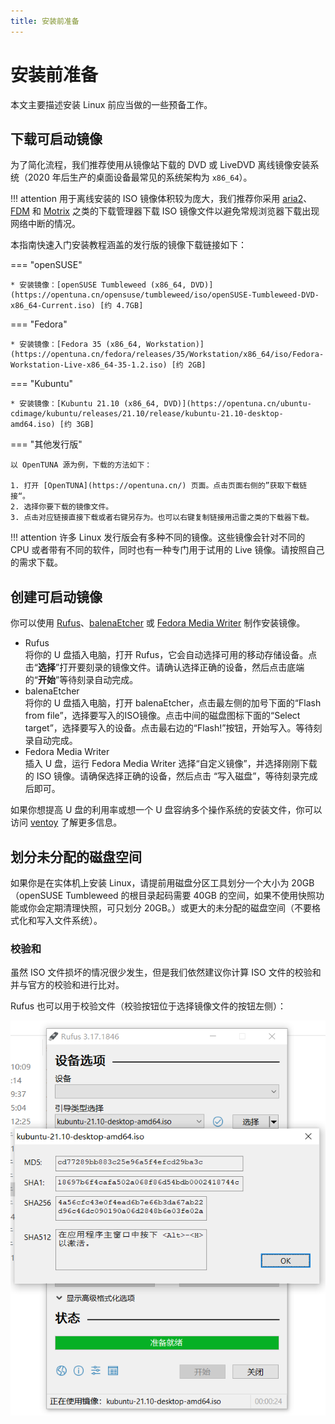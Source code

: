 ```yaml
---
title: 安装前准备
---
```


# 安装前准备

本文主要描述安装 Linux 前应当做的一些预备工作。

## 下载可启动镜像

为了简化流程，我们推荐使用从镜像站下载的 DVD 或 LiveDVD 离线镜像安装系统（2020 年后生产的桌面设备最常见的系统架构为 `x86_64`）。

!!! attention
    用于离线安装的 ISO 镜像体积较为庞大，我们推荐你采用 [aria2](https://aria2.github.io/)、[FDM](https://www.freedownloadmanager.org/zh/) 和 [Motrix](https://motrix.app/) 之类的下载管理器下载 ISO 镜像文件以避免常规浏览器下载出现网络中断的情况。

本指南快速入门安装教程涵盖的发行版的镜像下载链接如下：

=== "openSUSE"

    * 安装镜像：[openSUSE Tumbleweed (x86_64, DVD)](https://opentuna.cn/opensuse/tumbleweed/iso/openSUSE-Tumbleweed-DVD-x86_64-Current.iso) [约 4.7GB]

=== "Fedora"

    * 安装镜像：[Fedora 35 (x86_64, Workstation)](https://opentuna.cn/fedora/releases/35/Workstation/x86_64/iso/Fedora-Workstation-Live-x86_64-35-1.2.iso) [约 2GB]

=== "Kubuntu"

    * 安装镜像：[Kubuntu 21.10 (x86_64, DVD)](https://opentuna.cn/ubuntu-cdimage/kubuntu/releases/21.10/release/kubuntu-21.10-desktop-amd64.iso) [约 3GB]

=== "其他发行版"

    以 OpenTUNA 源为例，下载的方法如下：

    1. 打开 [OpenTUNA](https://opentuna.cn/) 页面。点击页面右侧的”获取下载链接“。
    2. 选择你要下载的镜像文件。
    3. 点击对应链接直接下载或者右键另存为。也可以右键复制链接用迅雷之类的下载器下载。

!!! attention
    许多 Linux 发行版会有多种不同的镜像。这些镜像会针对不同的 CPU 或者带有不同的软件，同时也有一种专门用于试用的 Live 镜像。请按照自己的需求下载。


## 创建可启动镜像

你可以使用 [Rufus](https://rufus.ie/zh/)、[balenaEtcher](https://www.balena.io/etcher/) 或 [Fedora Media Writer](https://getfedora.org/en/workstation/download/) 制作安装镜像。

- Rufus  
  将你的 U 盘插入电脑，打开 Rufus，它会自动选择可用的移动存储设备。点击“**选择**”打开要刻录的镜像文件。请确认选择正确的设备，然后点击底端的“**开始**”等待刻录自动完成。
- balenaEtcher  
  将你的 U 盘插入电脑，打开 balenaEtcher，点击最左侧的加号下面的“Flash from file”，选择要写入的ISO镜像。点击中间的磁盘图标下面的“Select target”，选择要写入的设备。点击最右边的“Flash!”按钮，开始写入。等待刻录自动完成。
- Fedora Media Writer  
  插入 U 盘，运行 Fedora Media Writer 选择“自定义镜像”，并选择刚刚下载的 ISO 镜像。请确保选择正确的设备，然后点击 “写入磁盘”，等待刻录完成后即可。

如果你想提高 U 盘的利用率或想一个 U 盘容纳多个操作系统的安装文件，你可以访问 [ventoy](https://www.ventoy.net/cn/index.html) 了解更多信息。

## 划分未分配的磁盘空间

如果你是在实体机上安装 Linux，请提前用磁盘分区工具划分一个大小为 20GB（openSUSE Tumbleweed 的根目录起码需要 40GB 的空间，如果不使用快照功能或你会定期清理快照，可只划分 20GB。）或更大的未分配的磁盘空间（不要格式化和写入文件系统）。

### 校验和

虽然 ISO 文件损坏的情况很少发生，但是我们依然建议你计算 ISO 文件的校验和并与官方的校验和进行比对。

Rufus 也可以用于校验文件（校验按钮位于选择镜像文件的按钮左侧）：

![Chek-Hash](./assets/misc/check-hash.png)
